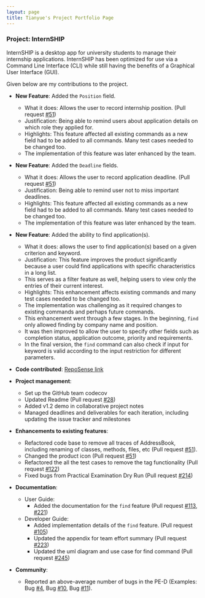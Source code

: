 ```yaml
---
layout: page
title: Tianyue's Project Portfolio Page
---
```


### Project: InternSHIP

InternSHIP is a desktop app for university students to manage their internship applications.
InternSHIP has been optimized for use via a Command Line Interface (CLI) while still having the benefits of a Graphical User Interface (GUI).

Given below are my contributions to the project.

* **New Feature**: Added the `Position` field.
  * What it does: Allows the user to record internship position. (Pull request [\#51](https://github.com/AY2122S1-CS2103T-W17-1/tp/pull/51))
  * Justification: Being able to remind users about application details on which role they applied for.
  * Highlights: This feature affected all existing commands as a new field had to be added to all commands. Many test cases needed to be changed too.
  * The implementation of this feature was later enhanced by the team.

* **New Feature**: Added the `Deadline` fields.
  * What it does: Allows the user to record application deadline. (Pull request [\#51](https://github.com/AY2122S1-CS2103T-W17-1/tp/pull/51))
  * Justification: Being able to remind user not to miss important deadlines.
  * Highlights: This feature affected all existing commands as a new field had to be added to all commands. Many test cases needed to be changed too.
  * The implementation of this feature was later enhanced by the team.

* **New Feature**: Added the ability to find application(s).
    * What it does: allows the user to find application(s) based on a given criterion and keyword.
    * Justification: This feature improves the product significantly because a user could find applications with specific characteristics in a long list.
    * This serves as a filter feature as well, helping users to view only the entries of their current interest.
    * Highlights: This enhancement affects existing commands and many test cases needed to be changed too.
    * The implementation was challenging as it required changes to existing commands and perhaps future commands.
    * This enhancement went through a few stages. In the beginning, `find` only allowed finding by company name and position.
    * It was then improved to allow the user to specify other fields such as completion status, application outcome, priority and requirements.
    * In the final version, the `find` command can also check if input for keyword is valid according to the input restriction for different parameters.

* **Code contributed**: [RepoSense link](https://nus-cs2103-ay2122s1.github.io/tp-dashboard/?search=tianyue58&sort=groupTitle&sortWithin=title&timeframe=commit&mergegroup=&groupSelect=groupByRepos&breakdown=true&checkedFileTypes=docs~functional-code~test-code~other&since=2021-09-17)

* **Project management**:
    * Set up the GitHub team codecov
    * Updated Readme (Pull request [\#28](https://github.com/AY2122S1-CS2103T-W17-1/tp/pull/28))
    * Added v1.2 demo in collaborative project notes  
    * Managed deadlines and deliverables for each iteration, including updating the issue tracker and milestones

* **Enhancements to existing features**:
    * Refactored code base to remove all traces of AddressBook, including renaming of classes, methods, files, etc (Pull request [#51](https://github.com/AY2122S1-CS2103T-W17-1/tp/pull/51)).
    * Changed the product icon (Pull request [\#51](https://github.com/AY2122S1-CS2103T-W17-1/tp/pull/51))
    * Refactored the all the test cases to remove the tag functionality (Pull request [\#122](https://github.com/AY2122S1-CS2103T-W17-1/tp/pull/122))  
    * Fixed bugs from Practical Examination Dry Run (Pull request [\#214](https://github.com/AY2122S1-CS2103T-W17-1/tp/pull/214))

* **Documentation**:
    * User Guide:
        * Added the documentation for the `find` feature (Pull request [\#113](https://github.com/AY2122S1-CS2103T-W17-1/tp/pull/113), [\#221](https://github.com/AY2122S1-CS2103T-W17-1/tp/pull/221))
    * Developer Guide:
        * Added implementation details of the `find` feature. (Pull request [\#105](https://github.com/AY2122S1-CS2103T-W17-1/tp/pull/105))
        * Updated the appendix for team effort summary (Pull request [\#223](https://github.com/AY2122S1-CS2103T-W17-1/tp/pull/223))
        * Updated the uml diagram and use case for find command (Pull request [\#245](https://github.com/AY2122S1-CS2103T-W17-1/tp/pull/245))
  

* **Community**:
  * Reported an above-average number of bugs in the PE-D (Examples: Bug [#4](https://github.com/tianyue58/ped/issues/4), Bug [#10](https://github.com/tianyue58/ped/issues/10), Bug [#11](https://github.com/tianyue58/ped/issues/11)). 
